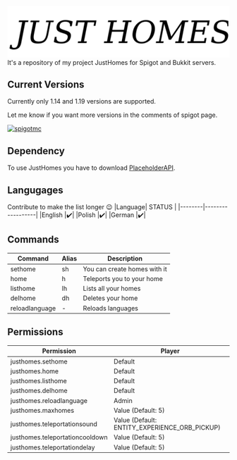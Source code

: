 

##
![Logo](https://github.com/Kondee3/JustHomes/blob/master/logo.png)
It's a repository of my project JustHomes for Spigot and Bukkit servers.






## Current Versions
Currently only 1.14 and 1.19 versions are supported.

Let me know if you want more versions in the comments of spigot page.

[![spigotmc](https://img.shields.io/badge/Spigot-JustHomes-yellow)](https://www.spigotmc.org/resources/just-homes.69446/)
## Dependency
To use JustHomes you have to download [PlaceholderAPI](https://www.spigotmc.org/resources/placeholderapi.6245/).

## Langugages
Contribute to make the list longer :wink:
|Language|      STATUS      |
|--------|------------------|
|English |:heavy_check_mark:|
|Polish  |:heavy_check_mark:|
|German  |:heavy_check_mark:|

## Commands

   
| Command             |Alias|        Description         |
| --------------------|-----|----------------------------|
|sethome              |sh   |You can create homes with it|
|home                 |h    |Teleports you to your home  |
|listhome             |lh   |Lists all your homes        |
|delhome              |dh   |Deletes your home           |
|reloadlanguage       |-    |Reloads languages           |

## Permissions


| Permission                      | Player                                        |
|---------------------------------|-----------------------------------------------|
| justhomes.sethome               | Default                                       |
| justhomes.home                  | Default                                       |
| justhomes.listhome              | Default                                       |
| justhomes.delhome               | Default                                       |
| justhomes.reloadlanguage        | Admin                                         |
| justhomes.maxhomes              | Value  (Default: 5)                           |
| justhomes.teleportationsound    | Value (Default: ENTITY_EXPERIENCE_ORB_PICKUP) |
| justhomes.teleportationcooldown | Value (Default: 5)                            |
| justhomes.teleportationdelay    | Value (Default: 5)                            |

